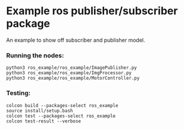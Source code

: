 # Example ros publisher/subscriber package

An example to show off subscriber and publisher model.

### Running the nodes:
~~~
python3 ros_example/ros_example/ImagePublisher.py
python3 ros_example/ros_example/ImgProcessor.py
python3 ros_example/ros_example/MotorController.py
~~~

### Testing:
~~~
colcon build --packages-select ros_example
source install/setup.bash
colcon test --packages-select ros_example
colcon test-result --verbose
~~~
